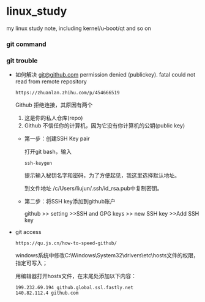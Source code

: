 # linux_study
my linux study note, including kernel/u-boot/qt and so on

### git command





### git trouble

- 如何解决 git@github.com permission denied (publickey). fatal could not read from remote repository

  ```
  https://zhuanlan.zhihu.com/p/454666519
  ```

  Github 拒绝连接，其原因有两个

  1. 这是你的私人仓库(repo)
  2. Github 不信任你的计算机，因为它没有你计算机的公钥(public key)

  - 第一步：创建SSH Key pair

    打开git bash，输入

    ```
    ssh-keygen
    ```

    提示输入秘钥名字和密码，为了方便起见，我这里选择默认地址。

    到文件地址 /c/Users/liujun/.ssh/id_rsa.pub中复制密钥。

  - 第二步：将SSH key添加到github账户

    github >> setting >>SSH and GPG keys >> new SSH key >>Add SSH key

- git access

  ```
  https://qu.js.cn/how-to-speed-github/
  ```

  windows系统中修改C:\Windows\System32\drivers\etc\hosts文件的权限，指定可写入；

  用编辑器打开hosts文件，在末尾处添加以下内容：

  ```
  199.232.69.194 github.global.ssl.fastly.net
  140.82.112.4 github.com
  ```

  


